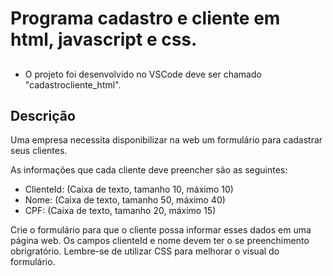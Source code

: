 # Programa cadastro e cliente em html, javascript e css.

## 
- O projeto foi desenvolvido no VSCode deve ser chamado "cadastrocliente_html".

## Descrição

Uma empresa necessita disponibilizar na web um formulário para cadastrar seus clientes.

As informações que cada cliente deve preencher são as seguintes:
- ClienteId: (Caixa de texto, tamanho 10, máximo 10)
- Nome: (Caixa de texto, tamanho 50, máximo 40)
- CPF: (Caixa de texto, tamanho 20, máximo 15)

Crie o formulário para que o cliente possa informar esses dados em uma página web. 
Os campos clienteId e nome devem ter o se preenchimento obrigratório.
Lembre-se de utilizar CSS para melhorar o visual do formulário.

